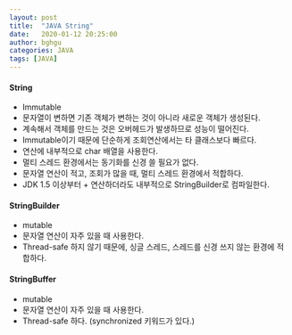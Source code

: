 ```yaml
---
layout: post
title:  "JAVA String"
date:   2020-01-12 20:25:00
author: bghgu
categories: JAVA
tags: [JAVA]
---
```


#### String
* Immutable
* 문자열이 변하면 기존 객체가 변하는 것이 아니라 새로운 객체가 생성된다.
* 계속해서 객체를 만드는 것은 오버헤드가 발생하므로 성능이 떨어진다.
* Immutable이기 때문에 단순하게 조회연산에서는 타 클래스보다 빠르다.
* 연산에 내부적으로 char 배열을 사용한다.
* 멀티 스레드 환경에서는 동기화를 신경 쓸 필요가 없다.
* 문자열 연산이 적고, 조회가 많을 때, 멀티 스레드 환경에서 적합하다.
* JDK 1.5 이상부터 + 연산하더라도 내부적으로 StringBuilder로 컴파일한다.

#### StringBuilder
* mutable
* 문자열 연산이 자주 있을 때 사용한다.
* Thread-safe 하지 않기 때문에, 싱글 스레드, 스레드를 신경 쓰지 않는 환경에 적합하다.

#### StringBuffer
* mutable
* 문자열 연산이 자주 있을 때 사용한다.
* Thread-safe 하다. (synchronized 키워드가 있다.)